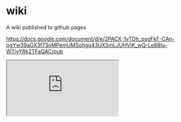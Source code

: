 # wiki
A wiki published to github pages

https://docs.google.com/document/d/e/2PACX-1vTDh_psgFkF-CAn-pgYw39aGX3f73oMPemUMSohgq43UXSmLJUHViK_wQ-Le88tu-WTiyYRk2TFaQAC/pub

<iframe src="https://docs.google.com/document/d/e/2PACX-1vTDh_psgFkF-CAn-pgYw39aGX3f73oMPemUMSohgq43UXSmLJUHViK_wQ-Le88tu-WTiyYRk2TFaQAC/pub?embedded=true"></iframe>
